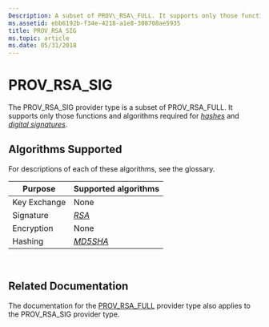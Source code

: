 ```yaml
---
Description: A subset of PROV\_RSA\_FULL. It supports only those functions and algorithms required for hashes and digital signatures.
ms.assetid: ebb6192b-f34e-4218-a1e8-308708ae5935
title: PROV_RSA_SIG
ms.topic: article
ms.date: 05/31/2018
---
```


# PROV\_RSA\_SIG

The PROV\_RSA\_SIG provider type is a subset of PROV\_RSA\_FULL. It supports only those functions and algorithms required for [*hashes*](../secgloss/h-gly.md) and [*digital signatures*](../secgloss/d-gly.md).

## Algorithms Supported

For descriptions of each of these algorithms, see the glossary.



| Purpose      | Supported algorithms                                                                                                              |
|--------------|-----------------------------------------------------------------------------------------------------------------------------------|
| Key Exchange | None                                                                                                                              |
| Signature    | [*RSA*](../secgloss/r-gly.md)                                                                       |
| Encryption   | None                                                                                                                              |
| Hashing      | [*MD5*](../secgloss/m-gly.md)[*SHA*](../secgloss/s-gly.md)<br/> |



 

## Related Documentation

The documentation for the [PROV\_RSA\_FULL](prov-rsa-full.md) provider type also applies to the PROV\_RSA\_SIG provider type.

 

 